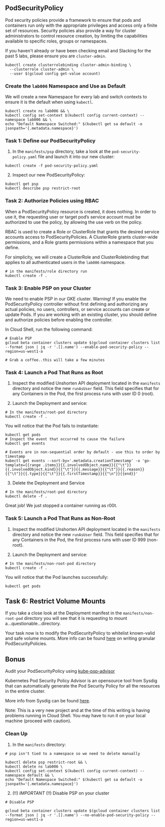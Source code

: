 ## PodSecurityPolicy
Pod security policies provide a framework to ensure that pods and containers run only with the appropriate privileges and access only a finite set of resources. Security policies also provide a way for cluster administrators to control resource creation, by limiting the capabilities available to specific roles, groups or namespaces.

If you haven't already or have been checking email and Slacking for the past 5 labs, please ensure you are `cluster-admin`. 
```
kubectl create clusterrolebinding cluster-admin-binding \
  --clusterrole cluster-admin \
  --user $(gcloud config get-value account)
```

### Create the `lab006` Namespace and Use as Default

We will create a new Namespace for every lab and switch contexts to ensure it is the default when using `kubectl`.
```
kubectl create ns lab006 && \
kubectl config set-context $(kubectl config current-context) --namespace lab006 && \
echo "Default Namespace Switched:" $(kubectl get sa default -o jsonpath='{.metadata.namespace}')
```

### Task 1: Define our PodSecurityPolicy

1. In the `manifests/psp` directory, take a look at the `pod-security-policy.yaml` file and launch it into our new cluster:
```
kubectl create -f pod-security-policy.yaml
```

2. Inspect our new PodSecurityPolicy:
```
kubectl get psp
kubectl describe psp restrict-root
```
### Task 2: Authorize Policies using RBAC

When a PodSecurityPolicy resource is created, it does nothing. In order to use it, the requesting user or target pod’s service account must be authorized to use the policy, by allowing the use verb on the policy.

RBAC is used to create a Role or ClusterRole that grants the desired service accounts access to PodSecurityPolicies. A ClusterRole grants cluster-wide permissions, and a Role grants permissions within a namespace that you define.

For simplicity, we will create a ClusterRole and ClusterRolebinding that applies to all authenticated users in the `lab006` namespace.

```
# in the manifests/role directory run
kubectl create -f .
```

### Task 3: Enable PSP on your Cluster
We need to enable PSP in our GKE cluster. Warning! If you enable the PodSecurityPolicy controller without first defining and authorizing any actual policies, no users, controllers, or service accounts can create or update Pods. If you are working with an existing cluster, you should define and authorize policies before enabling the controller.

In Cloud Shell, run the following command:
```
# Enable PSP
gcloud beta container clusters update $(gcloud container clusters list --format json | jq -r '.[].name') --enable-pod-security-policy --region=us-west1-a

# Grab a coffee..this will take a few minutes
```

### Task 4: Launch a Pod That Runs as Root
1. Inspect the modified Unshorten API deployment located in the `manifests` directory and notice the new `runAsUser` field. This field specifies that for any Containers in the Pod, the first process runs with user ID 0 (root). 

2. Launch the Deployment and service:
```
# In the manifests/root-pod directory
kubectl create -f .
```

You will notice that the Pod fails to instantiate:
```
kubectl get pods
# Inspect the event that occurred to cause the failure
kubectl get events

# Events are in non-sequential order by default - use this to order by timestamp
kubectl get events --sort-by='.metadata.creationTimestamp' -o 'go-template={{range .items}}{{.involvedObject.name}}{{"\t"}}{{.involvedObject.kind}}{{"\t"}}{{.message}}{{"\t"}}{{.reason}}{{"\t"}}{{.type}}{{"\t"}}{{.firstTimestamp}}{{"\n"}}{{end}}'
```
3. Delete the Deployment and Service
```
# In the manifests/root-pod directory
kubectl delete -f .
```

Great job! We just stopped a container running as r00t.

### Task 5: Launch a Pod That Runs as Non-Root
1. Inspect the modified Unshorten API deployment located in the `manifests` directory and notice the new `runAsUser` field. This field specifies that for any Containers in the Pod, the first process runs with user ID 999 (non-root). 

2. Launch the Deployment and service:
```
# In the manifests/non-root-pod directory
kubectl create -f .
```

You will notice that the Pod launches successfully:
```
kubectl get pods
```

## Task 6: Restrict Volume Mounts
If you take a close look at the Deployment manifest in the `manifests/non-root-pod` directory you will see that it is requesting to mount a...questionable...directory.

Your task now is to modify the PodSecurityPolicy to whitelist known-valid and safe volume mounts. More info can be found [here](https://kubernetes.io/docs/concepts/policy/pod-security-policy/#example-policies) on writing granular PodSecurityPolicies.

## Bonus
Audit your PodSecurityPolicy using [kube-psp-advisor](https://github.com/sysdiglabs/kube-psp-advisor)

Kubernetes Pod Security Policy Advisor is an opensource tool from Sysdig that can automatically generate the Pod Security Policy for all the resources in the entire cluster.

More info from Sysdig can be found [here](https://sysdig.com/blog/enable-kubernetes-pod-security-policy/).

Note: This is a very new project and at the time of this writing is having problems running in Cloud Shell. You may have to run it on your local machine (proceed with caution).

### Clean Up
1. In the `manifests` directory:
```
# psp isn't tied to a namespace so we need to delete manually

kubectl delete psp restrict-root && \
kubectl delete ns lab006 \
kubectl config set-context $(kubectl config current-context) --namespace default && \
echo "Default Namespace Switched:" $(kubectl get sa default -o jsonpath='{.metadata.namespace}')
```

2. (!!) *IMPORTANT* (!!) Disable PSP on your cluster
```
# Disable PSP

gcloud beta container clusters update $(gcloud container clusters list --format json | jq -r '.[].name') --no-enable-pod-security-policy --region=us-west1-a
```